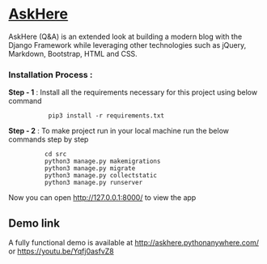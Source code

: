 <h1><a href="http://askhere.pythonanywhere.com/">AskHere</a></h1>

AskHere (Q&A) is an extended look at building a modern blog with the Django Framework while leveraging other technologies such as jQuery, Markdown, Bootstrap, HTML and CSS.


### Installation Process : 

**Step - 1** : Install all the requirements necessary for this project using below command
                  
               pip3 install -r requirements.txt 
 
 **Step - 2** : To make project run in your local machine run the below commands step by step
              
              cd src
              python3 manage.py makemigrations
              python3 manage.py migrate
              python3 manage.py collectstatic
              python3 manage.py runserver
              
   Now you can open http://127.0.0.1:8000/ to view the app 

## Demo link
A fully functional demo is available at http://askhere.pythonanywhere.com/  or  https://youtu.be/Yqfj0asfvZ8
